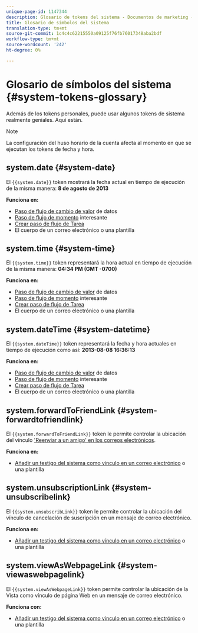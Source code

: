 ```yaml
---
unique-page-id: 1147344
description: Glosario de tokens del sistema - Documentos de marketing - Documentación del producto
title: Glosario de símbolos del sistema
translation-type: tm+mt
source-git-commit: 1c4c4c62215550a09125f76fb76017348aba2bdf
workflow-type: tm+mt
source-wordcount: '242'
ht-degree: 0%

---
```



# Glosario de símbolos del sistema {#system-tokens-glossary}

Además de los tokens personales, puede usar algunos tokens de sistema realmente geniales. Aquí están.

>[!NOTE]
>
>La configuración del huso horario de la cuenta afecta al momento en que se ejecutan los tokens de fecha y hora.

## system.date {#system-date}

El `{{system.date}}` token mostrará la fecha actual en tiempo de ejecución de la misma manera: **8 de agosto de 2013**

**Funciona en:**

* [Paso de flujo de cambio de valor](../../../../product-docs/core-marketo-concepts/smart-campaigns/flow-actions/change-data-value.md) de datos
* [Paso de flujo de momento](../../../../product-docs/core-marketo-concepts/smart-campaigns/flow-actions/interesting-moment.md) interesante
* [Crear paso de flujo de Tarea](../../../../product-docs/core-marketo-concepts/smart-campaigns/salesforce-flow-actions/create-task.md)
* El cuerpo de un correo electrónico o una plantilla

## system.time {#system-time}

El `{{system.time}}` token representará la hora actual en tiempo de ejecución de la misma manera: **04:34 PM (GMT -0700)**

**Funciona en:**

* [Paso de flujo de cambio de valor](../../../../product-docs/core-marketo-concepts/smart-campaigns/flow-actions/change-data-value.md) de datos
* [Paso de flujo de momento](../../../../product-docs/core-marketo-concepts/smart-campaigns/flow-actions/interesting-moment.md) interesante
* [Crear paso de flujo de Tarea](../../../../product-docs/core-marketo-concepts/smart-campaigns/salesforce-flow-actions/create-task.md)
* El cuerpo de un correo electrónico o una plantilla

## system.dateTime {#system-datetime}

El `{{system.dateTime}}` token representará la fecha y hora actuales en tiempo de ejecución como así: **2013-08-08 16:36:13**

**Funciona en:**

* [Paso de flujo de cambio de valor](../../../../product-docs/core-marketo-concepts/smart-campaigns/flow-actions/change-data-value.md) de datos
* [Paso de flujo de momento](../../../../product-docs/core-marketo-concepts/smart-campaigns/flow-actions/interesting-moment.md) interesante
* [Crear paso de flujo de Tarea](../../../../product-docs/core-marketo-concepts/smart-campaigns/salesforce-flow-actions/create-task.md)
* El cuerpo de un correo electrónico o una plantilla

## system.forwardToFriendLink {#system-forwardtofriendlink}

El `{{system.forwardToFriendLink}}` token le permite controlar la ubicación del vínculo [&#39;Reenviar a un amigo&#39; en los correos electrónicos](../../../../product-docs/email-marketing/general/functions-in-the-editor/forward-to-a-friend-link-in-emails.md).

**Funciona en:**

* [Añadir un testigo del sistema como vínculo en un correo electrónico](add-a-system-token-as-a-link-in-an-email.md) o una plantilla

## system.unsubscriptionLink {#system-unsubscribelink}

El `{{system.unsubscribLink}}` token le permite controlar la ubicación del vínculo de cancelación de suscripción en un mensaje de correo electrónico.

**Funciona en:**

* [Añadir un testigo del sistema como vínculo en un correo electrónico](add-a-system-token-as-a-link-in-an-email.md) o una plantilla

## system.viewAsWebpageLink {#system-viewaswebpagelink}

El `{{system.viewAsWebpageLink}}` token permite controlar la ubicación de la Vista como vínculo de página Web en un mensaje de correo electrónico.

**Funciona con:**

* [Añadir un testigo del sistema como vínculo en un correo electrónico](add-a-system-token-as-a-link-in-an-email.md) o una plantilla
